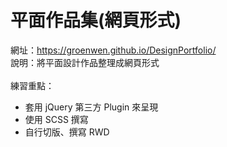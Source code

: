 # 平面作品集(網頁形式)
網址：<a>https://groenwen.github.io/DesignPortfolio/</a><br>
說明：將平面設計作品整理成網頁形式<br><br>
練習重點：
<ul>
	<li>套用 jQuery 第三方 Plugin 來呈現</li>
	<li>使用 SCSS 撰寫</li>
	<li>自行切版、撰寫 RWD</li>
</ul>

